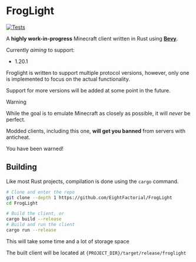 # FrogLight

[![Tests](https://github.com/EightFactorial/FrogLight/actions/workflows/test.yml/badge.svg)](https://github.com/EightFactorial/FrogLight/actions)

A **highly work-in-progress** Minecraft client written in Rust using **[Bevy](https://bevyengine.org/)**.

Currently *aiming* to support:
- 1.20.1

Froglight is written to support multiple protocol versions, however, only one is implemented to focus on the actual functionality.

Support for more versions will be added at some point in the future.

> [!Warning]
> While the goal is to emulate Minecraft as closely as possible, it will *never* be perfect.
> 
> Modded clients, including this one, **will get you banned** from servers with anticheat.
> 
> You have been warned!

## Building

Like most Rust projects, compilation is done using the `cargo` command.

```sh
# Clone and enter the repo
git clone --depth 1 https://github.com/EightFactorial/FrogLight
cd FrogLight

# Build the client, or
cargo build --release
# Build and run the client
cargo run --release
```

This will take some time and a lot of storage space

The built client will be located at `{PROJECT_DIR}/target/release/froglight`
